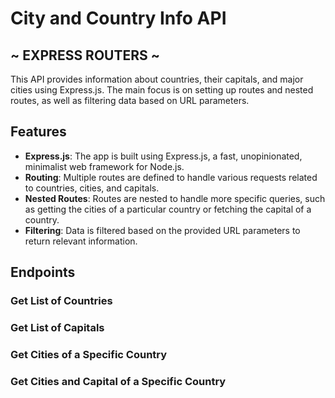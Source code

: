 
# City and Country Info API 

## ~ EXPRESS ROUTERS ~

This API provides information about countries, their capitals, and major cities using Express.js. The main focus is on setting up routes and nested routes, as well as filtering data based on URL parameters.

## Features

- **Express.js**: The app is built using Express.js, a fast, unopinionated, minimalist web framework for Node.js.
- **Routing**: Multiple routes are defined to handle various requests related to countries, cities, and capitals.
- **Nested Routes**: Routes are nested to handle more specific queries, such as getting the cities of a particular country or fetching the capital of a country.
- **Filtering**: Data is filtered based on the provided URL parameters to return relevant information.

## Endpoints

### Get List of Countries

### Get List of Capitals

### Get Cities of a Specific Country

### Get Cities and Capital of a Specific Country

